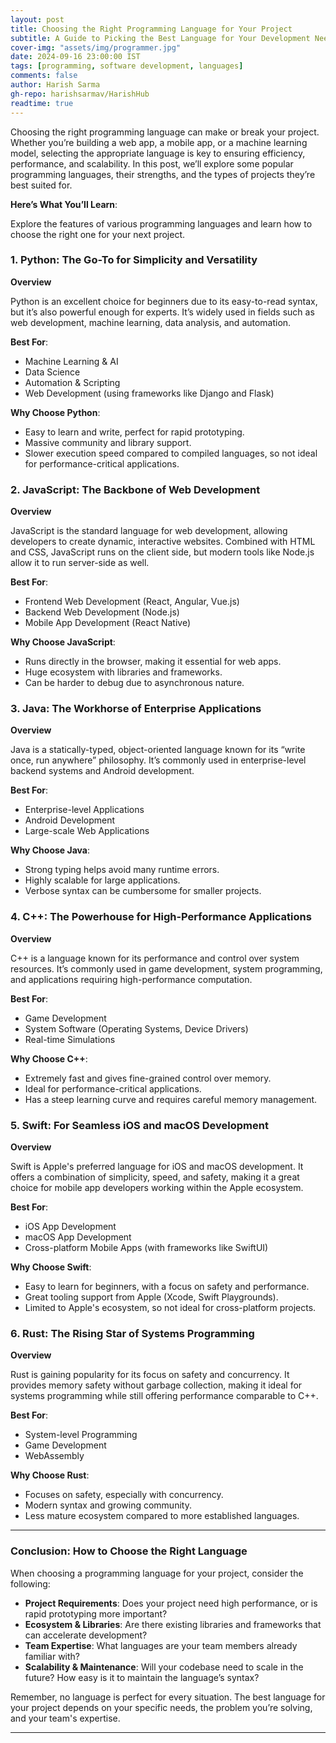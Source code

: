 ```yaml
---
layout: post  
title: Choosing the Right Programming Language for Your Project  
subtitle: A Guide to Picking the Best Language for Your Development Needs  
cover-img: "assets/img/programmer.jpg"  
date: 2024-09-16 23:00:00 IST  
tags: [programming, software development, languages]  
comments: false  
author: Harish Sarma
gh-repo: harishsarmav/HarishHub
readtime: true  
---
```


Choosing the right programming language can make or break your project. Whether you’re building a web app, a mobile app, or a machine learning model, selecting the appropriate language is key to ensuring efficiency, performance, and scalability. In this post, we’ll explore some popular programming languages, their strengths, and the types of projects they’re best suited for.

**Here’s What You’ll Learn**:

Explore the features of various programming languages and learn how to choose the right one for your next project.

### 1. **Python: The Go-To for Simplicity and Versatility**

**Overview**

Python is an excellent choice for beginners due to its easy-to-read syntax, but it’s also powerful enough for experts. It’s widely used in fields such as web development, machine learning, data analysis, and automation.

**Best For**:

- Machine Learning & AI  
- Data Science  
- Automation & Scripting  
- Web Development (using frameworks like Django and Flask)

**Why Choose Python**:

- Easy to learn and write, perfect for rapid prototyping.  
- Massive community and library support.  
- Slower execution speed compared to compiled languages, so not ideal for performance-critical applications.

### 2. **JavaScript: The Backbone of Web Development**

**Overview**

JavaScript is the standard language for web development, allowing developers to create dynamic, interactive websites. Combined with HTML and CSS, JavaScript runs on the client side, but modern tools like Node.js allow it to run server-side as well.

**Best For**:

- Frontend Web Development (React, Angular, Vue.js)  
- Backend Web Development (Node.js)  
- Mobile App Development (React Native)

**Why Choose JavaScript**:

- Runs directly in the browser, making it essential for web apps.  
- Huge ecosystem with libraries and frameworks.  
- Can be harder to debug due to asynchronous nature.

### 3. **Java: The Workhorse of Enterprise Applications**

**Overview**

Java is a statically-typed, object-oriented language known for its “write once, run anywhere” philosophy. It’s commonly used in enterprise-level backend systems and Android development.

**Best For**:

- Enterprise-level Applications  
- Android Development  
- Large-scale Web Applications

**Why Choose Java**:

- Strong typing helps avoid many runtime errors.  
- Highly scalable for large applications.  
- Verbose syntax can be cumbersome for smaller projects.

### 4. **C++: The Powerhouse for High-Performance Applications**

**Overview**

C++ is a language known for its performance and control over system resources. It’s commonly used in game development, system programming, and applications requiring high-performance computation.

**Best For**:

- Game Development  
- System Software (Operating Systems, Device Drivers)  
- Real-time Simulations

**Why Choose C++**:

- Extremely fast and gives fine-grained control over memory.  
- Ideal for performance-critical applications.  
- Has a steep learning curve and requires careful memory management.

### 5. **Swift: For Seamless iOS and macOS Development**

**Overview**

Swift is Apple's preferred language for iOS and macOS development. It offers a combination of simplicity, speed, and safety, making it a great choice for mobile app developers working within the Apple ecosystem.

**Best For**:

- iOS App Development  
- macOS App Development  
- Cross-platform Mobile Apps (with frameworks like SwiftUI)

**Why Choose Swift**:

- Easy to learn for beginners, with a focus on safety and performance.  
- Great tooling support from Apple (Xcode, Swift Playgrounds).  
- Limited to Apple's ecosystem, so not ideal for cross-platform projects.

### 6. **Rust: The Rising Star of Systems Programming**

**Overview**

Rust is gaining popularity for its focus on safety and concurrency. It provides memory safety without garbage collection, making it ideal for systems programming while still offering performance comparable to C++.

**Best For**:

- System-level Programming  
- Game Development  
- WebAssembly

**Why Choose Rust**:

- Focuses on safety, especially with concurrency.  
- Modern syntax and growing community.  
- Less mature ecosystem compared to more established languages.

---

### Conclusion: How to Choose the Right Language

When choosing a programming language for your project, consider the following:

- **Project Requirements**: Does your project need high performance, or is rapid prototyping more important?  
- **Ecosystem & Libraries**: Are there existing libraries and frameworks that can accelerate development?  
- **Team Expertise**: What languages are your team members already familiar with?  
- **Scalability & Maintenance**: Will your codebase need to scale in the future? How easy is it to maintain the language’s syntax?

Remember, no language is perfect for every situation. The best language for your project depends on your specific needs, the problem you’re solving, and your team's expertise.

---
